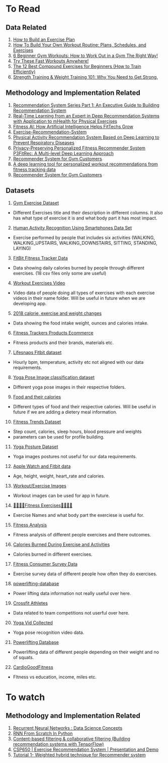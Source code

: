 # To Read

## Data Related
1. [How to Build an Exercise Plan](https://www.helpguide.org/harvard/whats-the-best-exercise-plan-for-me.htm)
2. [How To Build Your Own Workout Routine: Plans, Schedules, and Exercises](https://www.nerdfitness.com/blog/how-to-build-your-own-workout-routine/)
3. [6 Beginner Gym Workouts: How to Work Out in a Gym The Right Way!](https://www.nerdfitness.com/blog/a-beginners-guide-to-the-gym-everything-you-need-to-know/)
4. [Try These Fast Workouts Anywhere!](https://www.nerdfitness.com/blog/circuit-training-build-some-muscles-burn-some-fat/)
5. [The 12 Best Compound Exercises for Beginners (How to Train Efficiently)](https://www.nerdfitness.com/blog/the-12-best-compound-exercises-for-beginners-how-to-train-efficiently/)
6. [Strength Training & Weight Training 101: Why You Need to Get Strong.](https://www.nerdfitness.com/blog/strength-training-101/)

## Methodology and Implementation Related
1. [Recommendation System Series Part 1: An Executive Guide to Building Recommendation System](https://towardsdatascience.com/recommendation-system-series-part-1-an-executive-guide-to-building-recommendation-system-608f83e2630a)
2. [Real-Time Learning from an Expert in Deep Recommendation Systems with Application to mHealth for Physical Exercises](https://www.ncbi.nlm.nih.gov/pmc/articles/PMC9435440/)
3. [Fitness AI: How Artificial Intelligence Helps FitTechs Grow](https://riseapps.co/machine-learning-and-ai-for-fitness/)
4. [Exercise-Recommendation-System](https://github.com/AiFangzhe/Exercise-Recommendation-System)
5. [Physical Activity Recommendation System Based on Deep Learning to Prevent Respiratory Diseases](https://www.mdpi.com/2073-431X/11/10/150)
6. [Privacy-Preserving Personalized Fitness Recommender System P3FitRec: A Multi-level Deep Learning Approach](https://dl.acm.org/doi/full/10.1145/3572899)
7. [Recommender System for Gym Customers](https://www.diva-portal.org/smash/get/diva2:1437061/FULLTEXT01.pdf)
8. [A deep learning tool for personalized workout recommendations from fitness tracking data](https://www.sciencedaily.com/releases/2019/04/190422151023.htm)
9. [Recommender System for Gym Customers](https://www.diva-portal.org/smash/get/diva2:1437061/FULLTEXT01.pdf)





## Datasets
1. [Gym Exercise Dataset](https://www.kaggle.com/datasets/niharika41298/gym-exercise-data/code) 
- Different Exercises title and their description in different columns. It also has what type of exercise it is and what body part it has most impact.
2. [Human Activity Recognition Using Smartphones Data Set](https://archive.ics.uci.edu/ml/datasets/human+activity+recognition+using+smartphones)
- Exercise performed by people that includes six activities (WALKING, WALKING_UPSTAIRS, WALKING_DOWNSTAIRS, SITTING, STANDING, LAYING)
3. [FitBit Fitness Tracker Data](https://www.kaggle.com/datasets/arashnic/fitbit/code)
- Data showing daily calories burned by people through different exercises. (18 csv files only some are useful)
4. [Workout Exercises Video](https://www.kaggle.com/datasets/hasyimabdillah/workoutfitness-video)
- Video data of people doing all types of exercises with each exercise videos in their name folder. Will be useful in future when we are developing app.
5. [2018 calorie, exercise and weight changes](https://www.kaggle.com/datasets/chrisbow/2018-calorie-exercise-and-weight-changes)
- Data showing the food intake weight, ounces and calories intake.
6. [Fitness Trackers Products Ecommerce](https://www.kaggle.com/datasets/devsubhash/fitness-trackers-products-ecommerce)
- Fitness products and their brands, materials etc.
7. [Lifesnaps Fitbit dataset](https://www.kaggle.com/datasets/skywescar/lifesnaps-fitbit-dataset)
- Hourly bpm, temperature, activity etc not aligned with our data requirements.
8. [Yoga Pose Image classification dataset](https://www.kaggle.com/datasets/shrutisaxena/yoga-pose-image-classification-dataset)
- Different yoga pose images in their respective folders.
9. [Food and their calories](https://www.kaggle.com/datasets/vaishnavivenkatesan/food-and-their-calories)
- Different types of food and their respective calories. Will be useful in future if we are adding a dietery meal information.
10. [Fitness Trends Dataset](https://www.kaggle.com/datasets/aroojanwarkhan/fitness-data-trends)
- Step count, calories, sleep hours, blood pressure and weights
- parameters can be used for profile building.
11. [Yoga Posture Dataset](https://www.kaggle.com/datasets/tr1gg3rtrash/yoga-posture-dataset)
- Yoga images postures not useful for our data requirements.
12. [Apple Watch and Fitbit data](https://www.kaggle.com/datasets/aleespinosa/apple-watch-and-fitbit-data)
- Age, height, weight, heart_rate and calories.
13. [Workout/Exercise Images](https://www.kaggle.com/datasets/hasyimabdillah/workoutexercises-images)
- Workout images can be used for app in future.
14. [🏋️‍♀️🏋️‍♂️Fitness Exercises🏋️‍♀️🏋️‍♂️](https://www.kaggle.com/datasets/edoardoba/fitness-exercises-with-animations)
- Exercise Names and what body part the exerciese is useful for.
15. [Fitness Analysis](https://www.kaggle.com/datasets/nithilaa/fitness-analysis)
-  Fitness analysis of different people exercises and there outcomes.
16. [Calories Burned During Exercise and Activities](https://www.kaggle.com/datasets/aadhavvignesh/calories-burned-during-exercise-and-activities)
- Calories burned in different exercises. 
17. [Fitness Consumer Survey Data](https://www.kaggle.com/datasets/harshitaaswani/fitness-consumer-survey-data)
- Exercise survey data of different people how often they do exercises.
18. [powerlifting-database](https://www.kaggle.com/datasets/dansbecker/powerlifting-database)
- Power lifting data information not really useful over here.
19. [Crossfit Athletes](https://www.kaggle.com/datasets/ulrikthygepedersen/crossfit-athletes)
- Data related to team competitions not userful over here.
20. [Yoga Vid Collected](https://www.kaggle.com/datasets/pulaksarmah/yoga-videos)
- Yoga pose recognition video data.
21. [Powerlifting Database](https://www.kaggle.com/datasets/open-powerlifting/powerlifting-database)
- Powerlifting data of different people depending on their weight and no of squats.
22. [CardioGoodFitness](https://www.kaggle.com/datasets/saurav9786/cardiogoodfitness)
- FItness vs education, income, miles etc.

# To watch
## Methodology and Implementation Related
1. [Recurrent Neural Networks : Data Science Concepts](https://www.youtube.com/watch?v=DFZ1UA7-fxY&t=808s)
2. [RNN From Scratch In Python](https://www.youtube.com/watch?v=4wuIOcD1LLI)
3. [Content-based filtering & collaborative filtering (Building recommendation systems with TensorFlow)](https://www.youtube.com/watch?v=v90un9ALRzw&list=PLQY2H8rRoyvy2MiyUBz5RWZr5MPFkV3qz&index=4)
4. [CSP650 | Exercise Recommendation System | Presentation and Demo](https://www.youtube.com/watch?v=tcNPuDwrNM0&ab_channel=NurAqilahShah)
5. [Tutorial 1- Weighted hybrid technique for Recommender system](https://www.youtube.com/watch?v=_hf_y-_sj5Y&list=PLZoTAELRMXVN7QGpcuN-Vg35Hgjp3htvi&ab_channel=KrishNaik)
